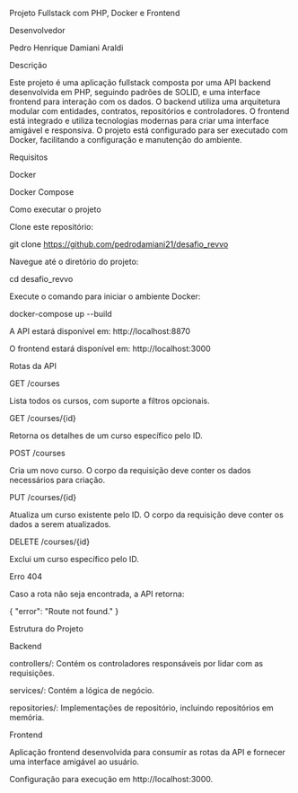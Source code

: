 Projeto Fullstack com PHP, Docker e Frontend

Desenvolvedor

Pedro Henrique Damiani Araldi

Descrição

Este projeto é uma aplicação fullstack composta por uma API backend desenvolvida em PHP, seguindo padrões de SOLID, e uma interface frontend para interação com os dados. O backend utiliza uma arquitetura modular com entidades, contratos, repositórios e controladores. O frontend está integrado e utiliza tecnologias modernas para criar uma interface amigável e responsiva. O projeto está configurado para ser executado com Docker, facilitando a configuração e manutenção do ambiente.

Requisitos

Docker

Docker Compose

Como executar o projeto

Clone este repositório:

git clone https://github.com/pedrodamiani21/desafio_revvo

Navegue até o diretório do projeto:

cd desafio_revvo

Execute o comando para iniciar o ambiente Docker:

docker-compose up --build

A API estará disponível em: http://localhost:8870

O frontend estará disponível em: http://localhost:3000

Rotas da API

GET /courses

Lista todos os cursos, com suporte a filtros opcionais.

GET /courses/{id}

Retorna os detalhes de um curso específico pelo ID.

POST /courses

Cria um novo curso. O corpo da requisição deve conter os dados necessários para criação.

PUT /courses/{id}

Atualiza um curso existente pelo ID. O corpo da requisição deve conter os dados a serem atualizados.

DELETE /courses/{id}

Exclui um curso específico pelo ID.

Erro 404

Caso a rota não seja encontrada, a API retorna:

{
  "error": "Route not found."
}

Estrutura do Projeto

Backend

controllers/: Contém os controladores responsáveis por lidar com as requisições.

services/: Contém a lógica de negócio.

repositories/: Implementações de repositório, incluindo repositórios em memória.

Frontend

Aplicação frontend desenvolvida para consumir as rotas da API e fornecer uma interface amigável ao usuário.

Configuração para execução em http://localhost:3000.
